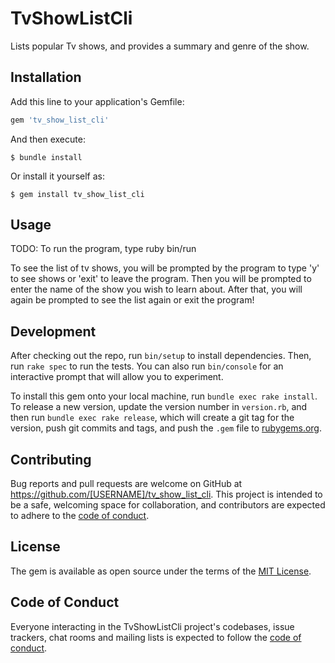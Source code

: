 # TvShowListCli

Lists popular Tv shows, and provides a summary and genre of the show.

## Installation

Add this line to your application's Gemfile:

```ruby
gem 'tv_show_list_cli'
```

And then execute:

    $ bundle install

Or install it yourself as:

    $ gem install tv_show_list_cli

## Usage

TODO: To run the program, type ruby bin/run

To see the list of tv shows, you will be prompted by the program to type 'y' to see shows or 'exit' to leave the program. Then you will be prompted to enter the name of the show you wish to learn about. After that, you will again be prompted to see the list again or exit the program!

## Development

After checking out the repo, run `bin/setup` to install dependencies. Then, run `rake spec` to run the tests. You can also run `bin/console` for an interactive prompt that will allow you to experiment.

To install this gem onto your local machine, run `bundle exec rake install`. To release a new version, update the version number in `version.rb`, and then run `bundle exec rake release`, which will create a git tag for the version, push git commits and tags, and push the `.gem` file to [rubygems.org](https://rubygems.org).

## Contributing

Bug reports and pull requests are welcome on GitHub at https://github.com/[USERNAME]/tv_show_list_cli. This project is intended to be a safe, welcoming space for collaboration, and contributors are expected to adhere to the [code of conduct](https://github.com/[USERNAME]/tv_show_list_cli/blob/master/CODE_OF_CONDUCT.md).


## License

The gem is available as open source under the terms of the [MIT License](https://opensource.org/licenses/MIT).

## Code of Conduct

Everyone interacting in the TvShowListCli project's codebases, issue trackers, chat rooms and mailing lists is expected to follow the [code of conduct](https://github.com/[USERNAME]/tv_show_list_cli/blob/master/CODE_OF_CONDUCT.md).
